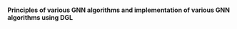 
<h4 style='font-align:center'>Principles of various GNN algorithms and implementation of various GNN algorithms using DGL<h4>
